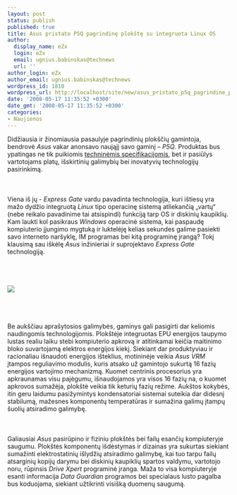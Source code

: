```yaml
---
layout: post
status: publish
published: true
title: Asus pristato P5Q pagrindinę plokštę su integruota Linux OS
author:
  display_name: eZx
  login: eZx
  email: ugnius.babinskas@technews
  url: ''
author_login: eZx
author_email: ugnius.babinskas@technews
wordpress_id: 1810
wordpress_url: http://localhost/site/new/asus_pristato_p5q_pagrindine_plokste_su_integruota_linux_os/
date: '2008-05-17 11:35:52 +0300'
date_gmt: '2008-05-17 11:35:52 +0300'
categories:
- Naujienos
---
```

<p>Didžiausia ir žinomiausia pasaulyje pagrindinių plokščių gamintoja, bendrovė <i>Asus</i> vakar anonsavo naująjį savo gaminį – <i>P5Q</i>. Produktas bus ypatingas ne tik puikiomis <a class="ns" href="http://www.nordichardware.com/news,7693.html">techninėmis specifikacijomis</a>, bet ir pasiūlys vartotojams platų, išskirtinių galimybių bei inovatyvių technologijų pasirinkimą.<br />
<br><br />
<br>Viena iš jų - <i>Express Gate</i> vardu pavadinta technologija, kuri ištiesų yra mažo dydžio integruotą <i>Linux</i> tipo operacinę sistemą atliekančią „vartų“ (nebe reikalo pavadinime tai atsispindi) funkciją tarp OS ir diskinių kaupiklių. Kam laukti kol pasikraus <i>Windows</i> operacinė sistema, kai paspaudę kompiuterio įjungimo mygtuką ir luktelėję kelias sekundes galime pasiekti savo interneto naršyklę, IM programas bei kitą programinę įrangą? Tokį klausimą sau iškėlę <i>Asus</i> inžinieriai ir suprojektavo <i>Express Gate</i> technologiją.<br />
<br><br />
<br><br><img src="http://www.technews.lt/upl/Failai/Asus_PQ5_Deluxe.jpg"><br><br />
<br><br />
<br>Be aukščiau aprašytosios galimybės, gaminys gali pasigirti dar keliomis naudingomis technologijomis. Plokštėje integruotas EPU energijos taupymo lustas realiu laiku stebi kompiuterio apkrovą ir atitinkamai keičia maitinimo bloko suvartojamą elektros energijos kiekį. Siekiant dar produktyviau ir racionaliau išnaudoti energijos išteklius, motininėje veikia <i>Asus VRM</i> įtampos reguliavimo modulis, kuris atsako už gamintojo sukurtą 16 fazių energijos vartojimo mechanizmą. Kuomet centrinis procesorius yra apkraunamas visu pajėgumu, išnaudojamos yra visos 16 fazių na, o kuomet apkrovos sumažėja, plokštė veikia tik keturių fazių režime. Aukštos kokybės, itin geru laidumu pasižymintys kondensatoriai sistemai suteikia dar didesnį stabilumą, mažesnes komponentų temperatūras ir sumažina galimų įtampų šuolių atsiradimo galimybę.<br />
<br><br />
<br>Galiausiai <i>Asus</i> pasirūpino ir fiziniu plokštės bei failų esančių kompiuteryje saugumu. Plokštės komponentų išdėstymas ir dizainas yra sukurtas siekiant sumažinti elektrostatinių išlydžių atsiradimo galimybę, kai tuo tarpu failų atsarginių kopijų darymu bei diskinių kaupiklių spartos valdymu, vartotojo noru, rūpinsis <i>Drive Xpert</i> programinė įranga. Maža to visa kompiuteryje esanti informacija <i>Data Guardian</i> programos bei specialaus lusto pagalba bus koduojama, siekiant užtikrinti visišką duomenų saugumą.<br />
<br></p>
